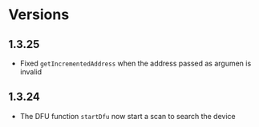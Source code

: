 # Versions

## 1.3.25

- Fixed `getIncrementedAddress` when the address passed as argumen is invalid

## 1.3.24

- The DFU function `startDfu` now start a scan to search the device
